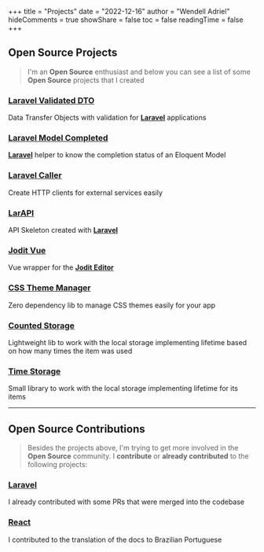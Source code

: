 +++
title = "Projects"
date = "2022-12-16"
author = "Wendell Adriel"
hideComments = true
showShare = false
toc = false
readingTime = false
+++

## Open Source Projects

> I'm an **Open Source** enthusiast and below you can see a list of some **Open Source** projects that I created

### [Laravel Validated DTO](https://github.com/WendellAdriel/laravel-validated-dto)

Data Transfer Objects with validation for **[Laravel](https://github.com/laravel/framework)** applications

### [Laravel Model Completed](https://github.com/WendellAdriel/laravel-model-completed)

**[Laravel](https://github.com/laravel/framework)** helper to know the completion status of an Eloquent Model

### [Laravel Caller](https://github.com/WendellAdriel/laravel-caller)

Create HTTP clients for external services easily

### [LarAPI](https://github.com/WendellAdriel/larapi)

API Skeleton created with **[Laravel](https://github.com/laravel/framework)**

### [Jodit Vue](https://github.com/WendellAdriel/jodit-vue)

Vue wrapper for the **[Jodit Editor](https://github.com/xdan/jodit)**

### [CSS Theme Manager](https://github.com/WendellAdriel/css-theme-manager)

Zero dependency lib to manage CSS themes easily for your app

### [Counted Storage](https://github.com/WendellAdriel/counted-storage)

Lightweight lib to work with the local storage implementing lifetime based on how many times the item was used

### [Time Storage](https://github.com/WendellAdriel/time-storage)

Small library to work with the local storage implementing lifetime for its items

---

## Open Source Contributions

> Besides the projects above, I'm trying to get more involved in the **Open Source** community. I **contribute**
or **already contributed** to the following projects:

### [Laravel](https://github.com/laravel/framework)

I already contributed with some PRs that were merged into the codebase

### [React](https://github.com/reactjs/reactjs.org)

I contributed to the translation of the docs to Brazilian Portuguese